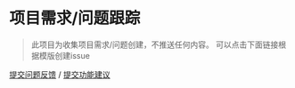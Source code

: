 # 项目需求/问题跟踪

> 此项目为收集项目需求/问题创建，不推送任何内容。
可以点击下面链接根据模版创建issue


[提交问题反馈](https://github.com/xuanji-cloud/tracking/issues/new?template=%E5%8A%9F%E8%83%BD%E5%BB%BA%E8%AE%AE.md) /
[提交功能建议](https://github.com/xuanji-cloud/tracking/issues/new?template=%E9%97%AE%E9%A2%98%E5%8F%8D%E9%A6%88.md)